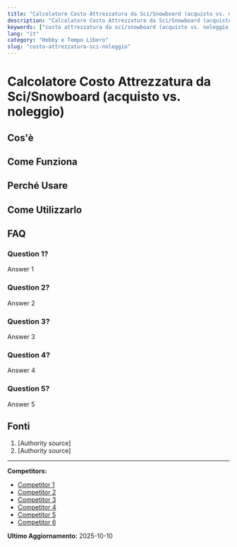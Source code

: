 ```yaml
---
title: "Calcolatore Costo Attrezzatura da Sci/Snowboard (acquisto vs. noleggio)"
description: "Calcolatore Costo Attrezzatura da Sci/Snowboard (acquisto vs. noleggio)"
keywords: ["costo attrezzatura da sci/snowboard (acquisto vs. noleggio)"]
lang: "it"
category: "Hobby e Tempo Libero"
slug: "costo-attrezzatura-sci-noleggio"
---
```


# Calcolatore Costo Attrezzatura da Sci/Snowboard (acquisto vs. noleggio)

<!-- TODO: Add introduction -->

## Cos'è

<!-- TODO: Explain what this calculator does -->

## Come Funziona

<!-- TODO: Explain methodology -->

## Perché Usare

<!-- TODO: List benefits -->

## Come Utilizzarlo

<!-- TODO: Step-by-step guide -->

## FAQ

### Question 1?
Answer 1

### Question 2?
Answer 2

### Question 3?
Answer 3

### Question 4?
Answer 4

### Question 5?
Answer 5

## Fonti

1. [Authority source]
2. [Authority source]

---

**Competitors:**
- [Competitor 1](https://www.youtube.com/watch?v=nLPtRtjQcBo)
- [Competitor 2](https://6punto9.com/noleggio-snowboard-o-acquisto-la-guida-definitiva-per-scegliere/)
- [Competitor 3](https://kolobptl.com/acquisto-o-noleggio-guida-completa/)
- [Competitor 4](https://www.skiinfo.it/news/attrezzatura-da-sci-meglio-acquistare-o-noleggiare/)
- [Competitor 5](https://www.snowtrex.it/magazine/attrezzatura/noleggio-o-acquisto-di-attrezzature-per-lo-sci/)
- [Competitor 6](https://www.reddit.com/r/snowboarding/comments/15p52qe/buy_or_rent/?tl=it)

**Ultimo Aggiornamento:** 2025-10-10

